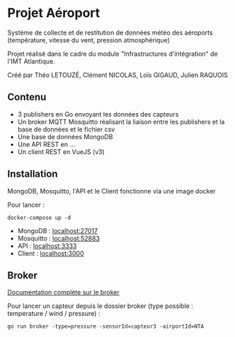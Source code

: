 # Projet Aéroport 

Système de collecte et de restitution de données météo des aéroports (température, vitesse du vent, pression atmosphérique)

Projet réalisé dans le cadre du module "Infrastructures d'intégration" de l'IMT Atlantique.

Créé par Théo LETOUZÉ, Clément NICOLAS, Loïs GIGAUD, Julien RAQUOIS

## Contenu

- 3 publishers en Go envoyant les données des capteurs
- Un broker MQTT Mosquitto réalisant la liaison entre les publishers et la base de données et le fichier csv
- Une base de données MongoDB
- Une API REST en ...
- Un client REST en VueJS (v3)

## Installation


MongoDB, Mosquitto, l'API et le Client fonctionne via une image docker

Pour lancer : 
```shell
docker-compose up -d
```

- MongoDB : [localhost:27017](localhost:27017)
- Mosquitto : [localhost:52883](localhost:52883)
- API : [localhost:3333](localhost:3333)
- Client : [localhost:3000](localhost:3000)

## Broker

[Documentation complète sur le broker](broker/README.md)

Pour lancer un capteur depuis le dossier broker (type possible : temperature / wind / pressure) :
```shell
go run broker -type=pressure -sensorId=capteur3 -airportId=NTA
```
